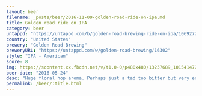 ```yaml
---
layout: beer
filename: _posts/beer/2016-11-09-golden-road-ride-on-ipa.md
title: Golden road ride on IPA
category: beer
untappd: "https://untappd.com/b/golden-road-brewing-ride-on-ipa/1069272"
country: "United States"
brewery: "Golden Road Brewing"
breweryURL: "https://untappd.com/w/golden-road-brewing/16302"
style: "IPA - American"
score: 8
img: https://scontent.xx.fbcdn.net/v/t1.0-0/p480x480/13237689_10154147274093745_5794071140903192166_n.jpg?oh=4bfe438e4ce8b93df41e849e9d65877b&oe=590A23B7
beer-date: "2016-05-24"
desc: "Huge floral hop aroma. Perhaps just a tad too bitter but very enjoyable"
permalink: /beer/:title.html
---
```

